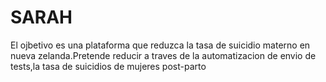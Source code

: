# SARAH
  El ojbetivo es una plataforma que reduzca la tasa de suicidio materno en nueva zelanda.Pretende reducir a traves de la automatizacion de envio de tests,la tasa de suicidios de mujeres post-parto
